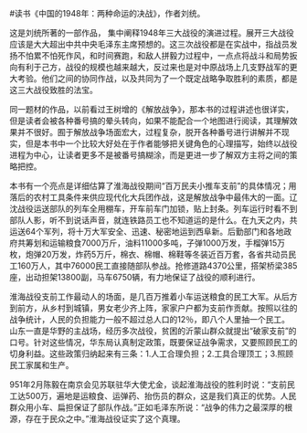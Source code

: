 #读书《中国的1948年：两种命运的决战》，作者刘统。

这是刘统所著的一部作品， 集中阐释1948年三大战役的演进过程。展开三大战役应该是大大超出中共中央毛泽东主席预想的。这三次战役都是在实战中，指战员发扬不怕累不怕死作风，和时间赛跑，和敌人拼毅力过程中，一点点将战斗和局势扳向有利于己方，战役的规模也越来越大，反过来也是对中原战场上几支野战军的更大考验。他们之间的协同作战，以及共同为了一个既定战略争取胜利的素质，都是这三大战役致胜的法宝。

同一题材的作品，以前看过王树增的《解放战争》，那本书的过程讲述也很详实，但是读者会被各种番号搞的晕头转向，如果不能配合一个地图进行阅读，其理解效果并不很好。囿于解放战争场面宏大，过程复杂，脱开各种番号进行讲解并不现实，但是本书中一个比较大好处在于作者能够把关键角色的心理描写，始终以战役进程为中心，让读者更多不是被番号搞糊涂，而是更进一步了解双方主将之间的策略把控。

本书有一个亮点是详细估算了淮海战役期间“百万民夫小推车支前”的具体情况；用落后的农村工具条件来供应现代化大兵团作战，这是解放战争中最伟大的一面。辽沈战役运送部队的列车全用棚车，开车前车门加锁，贴上封条。列车运行时看不到部队人影，听不到说话声音，就连铁路员工也不知道运的是什么。在九天之内，共运送64个军列，将十万大军安全、迅速、秘密地运到西阜新。后勤部门和各地政府共筹划和运输粮食7000万斤，油料11000多吨，子弹1000万发，手榴弹15万枚，炮弹20万发，炸药5万斤，棉衣、棉帽、棉鞋等冬装近百万套，各省共动员民工160万人，其中76000民工直接随部队参战。抢修道路4370公里，搭架桥梁385座，出动担架13800副，马车6750辆，有力地保证了战役的顺利进行。

淮海战役支前工作最动人的场面，是几百万推着小车运送粮食的民工大军。从后方到前方，从乡村到城镇，男女老少齐上阵，家家户户都为支前作贡献。按照以往的战争统计，人民的负担能力一般不超过总人口的12％，即八个人里抽一个民工。山东一直是华野的主战场，经历多次战役，贫困的沂蒙山群众就提出“破家支前”的口号。针对这些情况，华东局认真制定政策，既要保证战争需求，又要照顾民工的切身利益。这些政策归纳起来有三条：1.人工合理负担；2.工具合理顶工；3.照顾民工家属和生产。

951年2月陈毅在南京会见苏联驻华大使尤金，谈起淮海战役的胜利时说：“支前民工达500万，遍地是运粮食、运弹药、抬伤员的群众，这是我们真正的优势。人民群众用小车、扁担保证了部队作战。”正如毛泽东所说：“战争的伟力之最深厚的根源，存在于民众之中。”淮海战役证实了这个真理。

